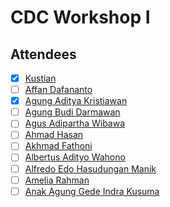 # CDC Workshop I

## Attendees

- [x] [Kustian](1.md)
- [ ] [Affan Dafananto](2.md)
- [x] [Agung Aditya Kristiawan](3.md)
- [ ] [Agung Budi Darmawan](4.md)
- [ ] [Agus Adipartha Wibawa](5.md)
- [ ] [Ahmad Hasan](6.md)
- [ ] [Akhmad Fathoni](7.md)
- [ ] [Albertus Adityo Wahono](8.md)
- [ ] [Alfredo Edo Hasudungan Manik](9.md)
- [ ] [Amelia Rahman](10.md)
- [ ] [Anak Agung Gede Indra Kusuma](11.md)